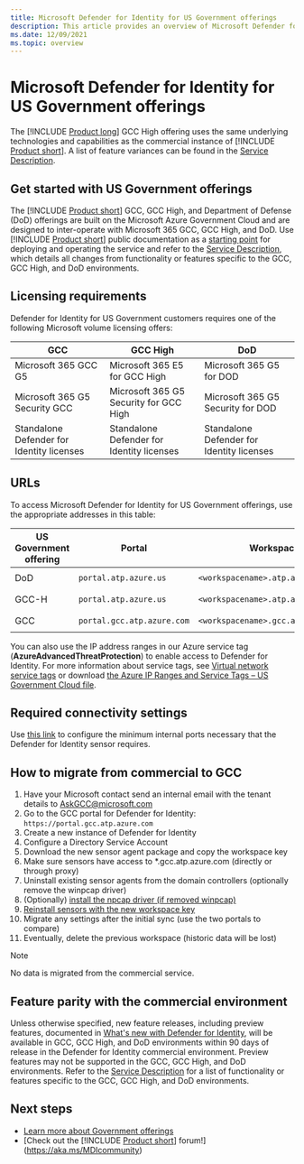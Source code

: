 ```yaml
---
title: Microsoft Defender for Identity for US Government offerings
description: This article provides an overview of Microsoft Defender for Identity's US Government offerings.
ms.date: 12/09/2021
ms.topic: overview
---
```


# Microsoft Defender for Identity for US Government offerings

The [!INCLUDE [Product long](includes/product-long.md)] GCC High offering uses the same underlying technologies and capabilities as the commercial instance of [!INCLUDE [Product short](includes/product-short.md)]. A list of feature variances can be found in the [Service Description](/enterprise-mobility-security/solutions/ems-azure-atp-govt-service-description).

## Get started with US Government offerings

The [!INCLUDE [Product short](includes/product-short.md)] GCC, GCC High, and Department of Defense (DoD) offerings are built on the Microsoft Azure Government Cloud and are designed to inter-operate with Microsoft 365 GCC, GCC High, and DoD. Use [!INCLUDE [Product short](includes/product-short.md)] public documentation as a [starting point](install-step1.md) for deploying and operating the service and refer to the [Service Description](/enterprise-mobility-security/solutions/ems-mdi-govt-service-description), which details all changes from functionality or features specific to the GCC, GCC High, and DoD environments.

## Licensing requirements

Defender for Identity for US Government customers requires one of the following Microsoft volume licensing offers:

| **GCC**                                   | **GCC High**                              | **DoD**                                   |
| ----------------------------------------- | ----------------------------------------- | ----------------------------------------- |
| Microsoft 365 GCC G5                      | Microsoft 365 E5 for GCC High             | Microsoft 365 G5 for DOD                  |
| Microsoft 365 G5 Security GCC             | Microsoft 365 G5 Security for GCC High    | Microsoft 365 G5 Security for DOD         |
| Standalone Defender for Identity licenses | Standalone Defender for Identity licenses | Standalone Defender for Identity licenses |

## URLs

To access Microsoft Defender for Identity for US Government offerings, use the appropriate addresses in this table:

|US Government offering  |Portal  |Workspace |Agent endpoint  |
|---------|---------|---------|---------|
|DoD    |   `portal.atp.azure.us`      | `<workspacename>.atp.azure.us` |  `<your-instance-name>sensorapi.atp.azure.us`       |
|GCC-H   |  `portal.atp.azure.us`       | `<workspacename>.atp.azure.us`    |  `<your-instance-name>sensorapi.atp.azure.us`       |
|GCC     |     `portal.gcc.atp.azure.com`    | `<workspacename>.gcc.atp.azure.com` |     `<your-instance-name>sensorapi.gcc.atp.azure.com`    |

You can also use the IP address ranges in our Azure service tag (**AzureAdvancedThreatProtection**) to enable access to Defender for Identity. For more information about service tags, see [Virtual network service tags](/azure/virtual-network/service-tags-overview) or download [the Azure IP Ranges and Service Tags – US Government Cloud file](https://www.microsoft.com/download/details.aspx?id=57063).

## Required connectivity settings

Use [this link](prerequisites.md#ports) to configure the minimum internal ports necessary that the Defender for Identity sensor requires.

## How to migrate from commercial to GCC

1. Have your Microsoft contact send an internal email with the tenant details to [AskGCC@microsoft.com](mailto:AskGCC@microsoft.com)
2. Go to the GCC portal for Defender for Identity: `https://portal.gcc.atp.azure.com`
3. Create a new instance of Defender for Identity
4. Configure a Directory Service Account
5. Download the new sensor agent package and copy the workspace key
6. Make sure sensors have access to *.gcc.atp.azure.com (directly or through proxy)
7. Uninstall existing sensor agents from the domain controllers (optionally remove the winpcap driver)
8. (Optionally) [install the npcap driver (if removed winpcap)](technical-faq.yml#how-do-i-download-and-install-the-npcap-driver)
9. [Reinstall sensors with the new workspace key](install-step4.md#install-the-sensor)
10. Migrate any settings after the initial sync (use the two portals to compare)
11. Eventually, delete the previous workspace (historic data will be lost)

>[!NOTE]
> No data is migrated from the commercial service.

## Feature parity with the commercial environment

Unless otherwise specified, new feature releases, including preview features, documented in [What's new with Defender for Identity](whats-new.md), will be available in GCC, GCC High, and DoD environments within 90 days of release in the Defender for Identity commercial environment. Preview features may not be supported in the GCC, GCC High, and DoD environments. Refer to the [Service Description](/enterprise-mobility-security/solutions/ems-mdi-govt-service-description) for a list of functionality or features specific to the GCC, GCC High, and DoD environments.

## Next steps

- [Learn more about Government offerings](/enterprise-mobility-security/solutions/ems-azure-atp-govt-service-description)
- [Check out the [!INCLUDE [Product short](includes/product-short.md)] forum!](<https://aka.ms/MDIcommunity>)
